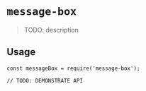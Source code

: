 # `message-box`

> TODO: description

## Usage

```
const messageBox = require('message-box');

// TODO: DEMONSTRATE API
```
